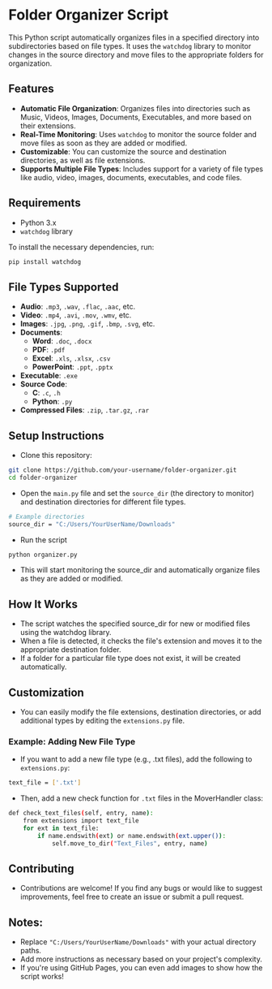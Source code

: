 # Folder Organizer Script

This Python script automatically organizes files in a specified directory into subdirectories based on file types. It uses the `watchdog` library to monitor changes in the source directory and move files to the appropriate folders for organization.

## Features

- **Automatic File Organization**: Organizes files into directories such as Music, Videos, Images, Documents, Executables, and more based on their extensions.
- **Real-Time Monitoring**: Uses `watchdog` to monitor the source folder and move files as soon as they are added or modified.
- **Customizable**: You can customize the source and destination directories, as well as file extensions.
- **Supports Multiple File Types**: Includes support for a variety of file types like audio, video, images, documents, executables, and code files.

## Requirements

- Python 3.x
- `watchdog` library

To install the necessary dependencies, run:

```bash
pip install watchdog
```
## File Types Supported

- **Audio**: `.mp3`, `.wav`, `.flac`, `.aac`, etc.
- **Video**: `.mp4`, `.avi`, `.mov`, `.wmv`, etc.
- **Images**: `.jpg`, `.png`, `.gif`, `.bmp`, `.svg`, etc.
- **Documents**:
  - **Word**: `.doc`, `.docx`
  - **PDF**: `.pdf`
  - **Excel**: `.xls`, `.xlsx`, `.csv`
  - **PowerPoint**: `.ppt`, `.pptx`
- **Executable**: `.exe`
- **Source Code**:
  - **C**: `.c`, `.h`
  - **Python**: `.py`
- **Compressed Files**: `.zip`, `.tar.gz`, `.rar`

## Setup Instructions

- Clone this repository:
```bash
git clone https://github.com/your-username/folder-organizer.git
cd folder-organizer
```
- Open the `main.py` file and set the `source_dir` (the directory to monitor) and destination directories for different file types.
```bash
# Example directories
source_dir = "C:/Users/YourUserName/Downloads"
```
- Run the script
```bash
python organizer.py
```
- This will start monitoring the source_dir and automatically organize files as they are added or modified.

## How It Works

- The script watches the specified source_dir for new or modified files using the watchdog library.
- When a file is detected, it checks the file's extension and moves it to the appropriate destination folder.
- If a folder for a particular file type does not exist, it will be created automatically.

## Customization

- You can easily modify the file extensions, destination directories, or add additional types by editing the `extensions.py` file.

### Example: Adding New File Type
- If you want to add a new file type (e.g., .txt files), add the following to `extensions.py`:

```bash
text_file = ['.txt']
```

- Then, add a new check function for `.txt` files in the MoverHandler class:
```bash
def check_text_files(self, entry, name):
    from extensions import text_file
    for ext in text_file:
        if name.endswith(ext) or name.endswith(ext.upper()):
            self.move_to_dir("Text_Files", entry, name)
```

## Contributing
- Contributions are welcome! If you find any bugs or would like to suggest improvements, feel free to create an issue or submit a pull request.

## Notes:
- Replace `"C:/Users/YourUserName/Downloads"` with your actual directory paths.
- Add more instructions as necessary based on your project's complexity.
- If you're using GitHub Pages, you can even add images to show how the script works!
